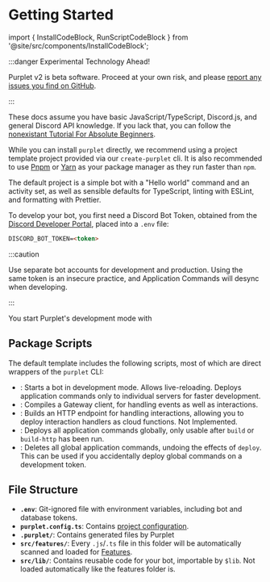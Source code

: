 # Getting Started

import { InstallCodeBlock, RunScriptCodeBlock } from '@site/src/components/InstallCodeBlock';

:::danger Experimental Technology Ahead!

Purplet v2 is beta software. Proceed at your own risk, and please [report any issues you find on GitHub](https://github.com/CRBT-Team/Purplet/issues).

:::

These docs assume you have basic JavaScript/TypeScript, Discord.js, and general Discord API knowledge. If you lack that, you can follow the [nonexistant Tutorial For Absolute Beginners](#).

While you can install `purplet` directly, we recommend using a project template project provided via our `create-purplet` cli. It is also recommended to use [Pnpm](https://pnpm.io/) or [Yarn](https://yarnpkg.com/) as your package manager as they run faster than `npm`.

<InstallCodeBlock />

The default project is a simple bot with a "Hello world" command and an activity set, as well as sensible defaults for TypeScript, linting with ESLint, and formatting with Prettier.

To develop your bot, you first need a Discord Bot Token, obtained from the [Discord Developer Portal](https://discord.com/developers/applications), placed into a `.env` file:

```md
DISCORD_BOT_TOKEN=<token>
```

:::caution

Use separate bot accounts for development and production. Using the same token is an insecure practice, and Application Commands will desync when developing.

:::

You start Purplet's development mode with <RunScriptCodeBlock name='dev' />

## Package Scripts

The default template includes the following scripts, most of which are direct wrappers of the `purplet` CLI:

- **<RunScriptCodeBlock name='dev' />**: Starts a bot in development mode. Allows live-reloading. Deploys application commands only to individual servers for faster development.
- **<RunScriptCodeBlock name='build' />**: Compiles a Gateway client, for handling events as well as interactions.
- **<RunScriptCodeBlock name='build-http' />**: Builds an HTTP endpoint for handling interactions, allowing you to deploy interaction handlers as cloud functions. Not Implemented.
- **<RunScriptCodeBlock name='deploy' />**: Deploys all application commands globally, only usable after `build` or `build-http` has been run.
- **<RunScriptCodeBlock name='undeploy' />**: Deletes all global application commands, undoing the effects of `deploy`. This can be used if you accidentally deploy global commands on a development token.

## File Structure

- **`.env`**: Git-ignored file with environment variables, including bot and database tokens.
- **`purplet.config.ts`**: Contains [project configuration](/docs/configuration).
- **`.purplet/`**: Contains generated files by Purplet
- **`src/features/`**: Every `.js`/`.ts` file in this folder will be automatically scanned and loaded for [Features](/docs/fundamentals).
- **`src/lib/`**: Contains reusable code for your bot, importable by `$lib`. Not loaded automatically like the features folder is.
